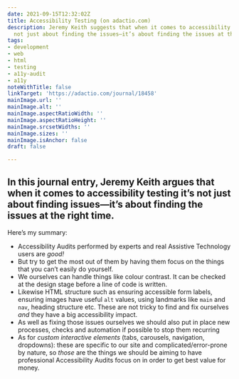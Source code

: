 ```yaml
---
date: 2021-09-15T12:32:02Z
title: Accessibility Testing (on adactio.com)
description: Jeremy Keith suggests that when it comes to accessibility testing it’s
  not just about finding the issues—it’s about finding the issues at the right time.
tags:
- development
- web
- html
- testing
- a11y-audit
- a11y
noteWithTitle: false
linkTarget: 'https://adactio.com/journal/18458'
mainImage.url: ''
mainImage.alt: ''
mainImage.aspectRatioWidth: ''
mainImage.aspectRatioHeight: ''
mainImage.srcsetWidths: ''
mainImage.sizes: ''
mainImage.isAnchor: false
draft: false

---
```

In this journal entry, Jeremy Keith argues that when it comes to accessibility testing it’s not just about finding issues—it’s about finding the issues at the right time.
---

Here’s my summary:

* Accessibility Audits performed by experts and real Assistive Technology users are _good!_
* But try to get the most out of them by having them focus on the things that you can’t easily do yourself.
* We ourselves can handle things like colour contrast. It can be checked at the design stage before a line of code is written.
* Likewise HTML structure such as ensuring accessible form labels, ensuring images have useful `alt` values, using landmarks like `main` and `nav`, heading structure etc. These are not tricky to find and fix ourselves _and_ they have a big accessibility impact.
* As well as fixing those issues ourselves we should also put in place new processes, checks and automation if possible to stop them recurring
* As for _custom interactive elements_ (tabs, carousels, navigation, dropdowns): these are specific to our site and complicated/error-prone by nature, so _those_ are the things we should be aiming to have professional Accessibility Audits focus on in order to get best value for money.
